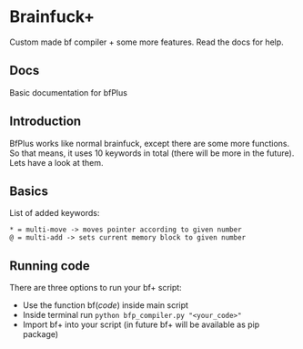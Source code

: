# Brainfuck+
Custom made bf compiler + some more features. Read the docs for
help.

## **Docs**
Basic documentation for bfPlus
## Introduction

BfPlus works like normal brainfuck, except there are some more functions. So that means, it uses 10 keywords in total (there will be more in the future). Lets have a look at them.

## Basics

List of added keywords: 

```
* = multi-move -> moves pointer according to given number
@ = multi-add -> sets current memory block to given number
```

## Running code

There are three options to run your bf+ script:
- Use the function bf(*code*) inside main script
- Inside terminal run `python bfp_compiler.py "<your_code>"`
- Import bf+ into your script (in future bf+ will be available as pip package)